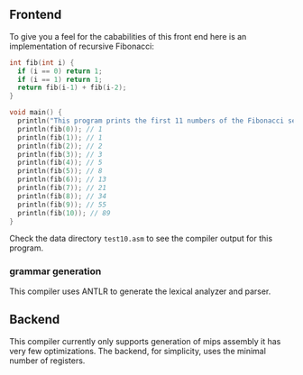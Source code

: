 ## Frontend

To give you a feel for the cababilities of this front end here is an implementation of recursive Fibonacci:

```c
int fib(int i) {
  if (i == 0) return 1;
  if (i == 1) return 1;
  return fib(i-1) + fib(i-2);
}

void main() {
  println("This program prints the first 11 numbers of the Fibonacci sequence");
  println(fib(0)); // 1
  println(fib(1)); // 1
  println(fib(2)); // 2
  println(fib(3)); // 3
  println(fib(4)); // 5
  println(fib(5)); // 8
  println(fib(6)); // 13
  println(fib(7)); // 21
  println(fib(8)); // 34
  println(fib(9)); // 55
  println(fib(10)); // 89
}
```

Check the data directory `test10.asm` to see the compiler output for this program.

### grammar generation

This compiler uses ANTLR to generate the lexical analyzer and parser.

## Backend

This compiler currently only supports generation of mips assembly it has very few optimizations. The backend, for simplicity, uses the minimal number of registers.
